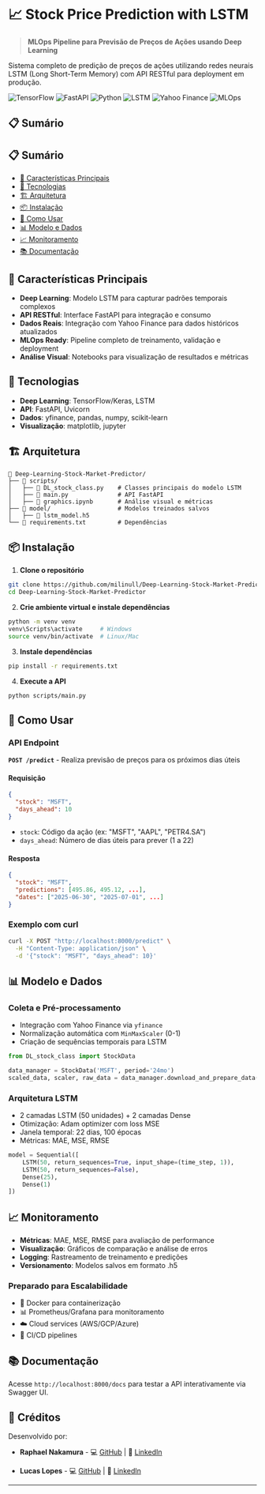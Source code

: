 # 📈 Stock Price Prediction with LSTM

> **MLOps Pipeline para Previsão de Preços de Ações usando Deep Learning**

Sistema completo de predição de preços de ações utilizando redes neurais LSTM (Long Short-Term Memory) com API RESTful para deployment em produção.

![TensorFlow](https://img.shields.io/badge/DL-TensorFlow-FF6F00)
![FastAPI](https://img.shields.io/badge/API-FastAPI-009688)
![Python](https://img.shields.io/badge/Language-Python-3776AB)
![LSTM](https://img.shields.io/badge/Model-LSTM-FF6B6B)
![Yahoo Finance](https://img.shields.io/badge/Data-Yahoo%20Finance-720E9E)
![MLOps](https://img.shields.io/badge/MLOps-Pipeline-4CAF50)

## 📋 Sumário

## 📋 Sumário

- [🚀 Características Principais](#🚀-características-principais)
- [🔧 Tecnologias](#🔧-tecnologias)
- [🏗️ Arquitetura](#🏗️-arquitetura)
- [📦 Instalação](#📦-instalação)
- [🎯 Como Usar](#🎯-como-usar)
- [📊 Modelo e Dados](#📊-modelo-e-dados)
- [📈 Monitoramento](#📈-monitoramento)
- [📚 Documentação](#📚-documentação)


## 🚀 Características Principais

- **Deep Learning**: Modelo LSTM para capturar padrões temporais complexos
- **API RESTful**: Interface FastAPI para integração e consumo
- **Dados Reais**: Integração com Yahoo Finance para dados históricos atualizados
- **MLOps Ready**: Pipeline completo de treinamento, validação e deployment
- **Análise Visual**: Notebooks para visualização de resultados e métricas

## 🔧 Tecnologias

- **Deep Learning**: TensorFlow/Keras, LSTM
- **API**: FastAPI, Uvicorn
- **Dados**: yfinance, pandas, numpy, scikit-learn
- **Visualização**: matplotlib, jupyter

## 🏗️ Arquitetura

```
📁 Deep-Learning-Stock-Market-Predictor/
├── 📁 scripts/
│   ├── 📄 DL_stock_class.py    # Classes principais do modelo LSTM  
│   ├── 📄 main.py              # API FastAPI
│   ├── 📄 graphics.ipynb       # Análise visual e métricas
├── 📁 model/                   # Modelos treinados salvos
│   ├── 📄 lstm_model.h5
└── 📄 requirements.txt         # Dependências
```

## 📦 Instalação

1. **Clone o repositório**
```bash
git clone https://github.com/milinull/Deep-Learning-Stock-Market-Predictor.git
cd Deep-Learning-Stock-Market-Predictor
```

2. **Crie ambiente virtual e instale dependências**
```bash
python -m venv venv
venv\Scripts\activate     # Windows
source venv/bin/activate  # Linux/Mac
```

3. **Instale dependências**
```bash
pip install -r requirements.txt
```

4. **Execute a API**
```bash
python scripts/main.py
```

## 🎯 Como Usar

### API Endpoint

**`POST /predict`** - Realiza previsão de preços para os próximos dias úteis

#### Requisição
```json
{
  "stock": "MSFT",
  "days_ahead": 10
}
```

- `stock`: Código da ação (ex: "MSFT", "AAPL", "PETR4.SA")
- `days_ahead`: Número de dias úteis para prever (1 a 22)

#### Resposta
```json
{
  "stock": "MSFT",
  "predictions": [495.86, 495.12, ...],
  "dates": ["2025-06-30", "2025-07-01", ...]
}
```

### Exemplo com curl
```bash
curl -X POST "http://localhost:8000/predict" \
  -H "Content-Type: application/json" \
  -d '{"stock": "MSFT", "days_ahead": 10}'
```

## 📊 Modelo e Dados

### Coleta e Pré-processamento
- Integração com Yahoo Finance via `yfinance`
- Normalização automática com `MinMaxScaler` (0-1)
- Criação de sequências temporais para LSTM

```python
from DL_stock_class import StockData

data_manager = StockData('MSFT', period='24mo')
scaled_data, scaler, raw_data = data_manager.download_and_prepare_data()
```

### Arquitetura LSTM
- 2 camadas LSTM (50 unidades) + 2 camadas Dense
- Otimização: Adam optimizer com loss MSE
- Janela temporal: 22 dias, 100 épocas
- Métricas: MAE, MSE, RMSE

```python
model = Sequential([
    LSTM(50, return_sequences=True, input_shape=(time_step, 1)),
    LSTM(50, return_sequences=False),
    Dense(25),
    Dense(1)
])
```

## 📈 Monitoramento

- **Métricas**: MAE, MSE, RMSE para avaliação de performance
- **Visualização**: Gráficos de comparação e análise de erros
- **Logging**: Rastreamento de treinamento e predições
- **Versionamento**: Modelos salvos em formato .h5

### Preparado para Escalabilidade
- 🐳 Docker para containerização
- 📊 Prometheus/Grafana para monitoramento
- ☁️ Cloud services (AWS/GCP/Azure)
- 🔄 CI/CD pipelines

## 📚 Documentação

Acesse `http://localhost:8000/docs` para testar a API interativamente via Swagger UI.

## 👥 Créditos

Desenvolvido por:
- **Raphael Nakamura** - 💻 [GitHub](https://github.com/milinull) | 💼 [LinkedIn](https://www.linkedin.com/in/raphael-nakamura017/)

- **Lucas Lopes** - 💻 [GitHub](/) | 💼 [LinkedIn](https://www.linkedin.com/in/lucas-lopes-633b04123/)

---